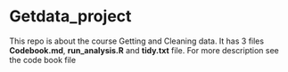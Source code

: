Getdata_project
===============

This repo is about the course Getting and Cleaning data. It has 3 files **Codebook.md**, **run_analysis.R** and **tidy.txt** file. For more description see the code book file
